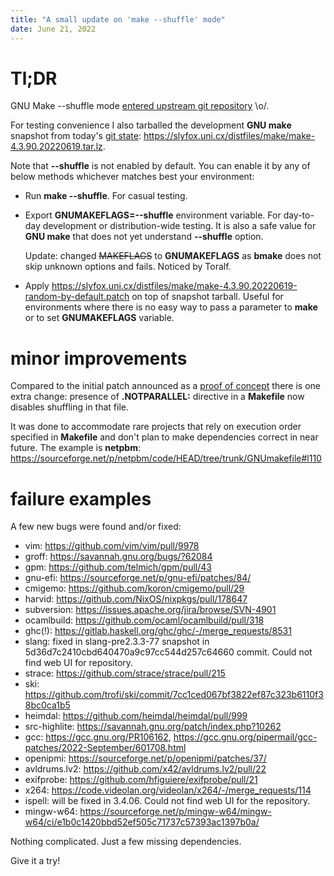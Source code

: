 ```yaml
---
title: "A small update on 'make --shuffle' mode"
date: June 21, 2022
---
```


# Tl;DR

GNU Make \-\-shuffle mode [entered upstream git repository](https://git.savannah.gnu.org/cgit/make.git/commit/?id=621d3196fae94e9006a7e9c5ffdaf5ec209bf832) \\o/.

For testing convenience I also tarballed the development **GNU make**
snapshot from today's [git state](https://git.savannah.gnu.org/cgit/make.git/commit/?id=84ed34ba5a32dd52600c756445f3724c9e23cf95):
<https://slyfox.uni.cx/distfiles/make/make-4.3.90.20220619.tar.lz>.

Note that **\-\-shuffle** is not enabled by default. You can enable it
by any of below methods whichever matches best your environment:

- Run **make \-\-shuffle**. For casual testing.
- Export **GNUMAKEFLAGS=\-\-shuffle** environment variable. For
  day-to-day development or distribution-wide testing. It is also a
  safe value for **GNU make** that does not yet understand **\-\-shuffle** option.

  Update: changed ~~MAKEFLAGS~~ to **GNUMAKEFLAGS** as **bmake** does not
  skip unknown options and fails. Noticed by Toralf.
- Apply <https://slyfox.uni.cx/distfiles/make/make-4.3.90.20220619-random-by-default.patch>
  on top of snapshot tarball. Useful for environments where there is no
  easy way to pass a parameter to **make** or to set **GNUMAKEFLAGS**
  variable.

# minor improvements

Compared to the initial patch announced as a
[proof of concept](/posts/238-new-make-shuffle-mode.html)
there is one extra change: presence of **.NOTPARALLEL:** directive
in a **Makefile** now disables shuffling in that file.

It was done to accommodate rare projects that rely on execution order
specified in **Makefile** and don't plan to make dependencies correct
in near future. The example is **netpbm**:
<https://sourceforge.net/p/netpbm/code/HEAD/tree/trunk/GNUmakefile#l110>

# failure examples

A few new bugs were found and/or fixed:

- vim: <https://github.com/vim/vim/pull/9978>
- groff: <https://savannah.gnu.org/bugs/?62084>
- gpm: <https://github.com/telmich/gpm/pull/43>
- gnu-efi: <https://sourceforge.net/p/gnu-efi/patches/84/>
- cmigemo: <https://github.com/koron/cmigemo/pull/29>
- harvid: <https://github.com/NixOS/nixpkgs/pull/178647>
- subversion: <https://issues.apache.org/jira/browse/SVN-4901>
- ocamlbuild: <https://github.com/ocaml/ocamlbuild/pull/318>
- ghc(!): <https://gitlab.haskell.org/ghc/ghc/-/merge_requests/8531>
- slang: fixed in slang-pre2.3.3-77 snapshot in 5d36d7c2410cbd640470a9c97cc544d257c64660 commit. Could not find web UI for repository.
- strace: <https://github.com/strace/strace/pull/215>
- ski: <https://github.com/trofi/ski/commit/7cc1ced067bf3822ef87c323b6110f38bc0ca1b5>
- heimdal: <https://github.com/heimdal/heimdal/pull/999>
- src-highlite: <https://savannah.gnu.org/patch/index.php?10262>
- gcc: <https://gcc.gnu.org/PR106162>, <https://gcc.gnu.org/pipermail/gcc-patches/2022-September/601708.html>
- openipmi: <https://sourceforge.net/p/openipmi/patches/37/>
- avldrums.lv2: <https://github.com/x42/avldrums.lv2/pull/22>
- exifprobe: <https://github.com/hfiguiere/exifprobe/pull/21>
- x264: <https://code.videolan.org/videolan/x264/-/merge_requests/114>
- ispell: will be fixed in 3.4.06. Could not find web UI for the repository.
- mingw-w64: <https://sourceforge.net/p/mingw-w64/mingw-w64/ci/e1b0c1420bbd52ef505c71737c57393ac1397b0a/>

Nothing complicated. Just a few missing dependencies.

Give it a try!
